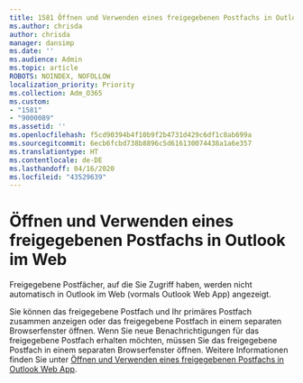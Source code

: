 ```yaml
---
title: 1581 Öffnen und Verwenden eines freigegebenen Postfachs in Outlook im Web
ms.author: chrisda
author: chrisda
manager: dansimp
ms.date: ''
ms.audience: Admin
ms.topic: article
ROBOTS: NOINDEX, NOFOLLOW
localization_priority: Priority
ms.collection: Adm_O365
ms.custom:
- "1581"
- "9000089"
ms.assetid: ''
ms.openlocfilehash: f5cd90394b4f10b9f2b4731d429c6df1c8ab699a
ms.sourcegitcommit: 6ecb6fcbd738b8896c5d616130074438a1a6e357
ms.translationtype: HT
ms.contentlocale: de-DE
ms.lasthandoff: 04/16/2020
ms.locfileid: "43529639"
---
```

# <a name="open-and-use-a-shared-mailbox-in-outlook-on-the-web"></a>Öffnen und Verwenden eines freigegebenen Postfachs in Outlook im Web

Freigegebene Postfächer, auf die Sie Zugriff haben, werden nicht automatisch in Outlook im Web (vormals Outlook Web App) angezeigt.

Sie können das freigegebene Postfach und Ihr primäres Postfach zusammen anzeigen oder das freigegebene Postfach in einem separaten Browserfenster öffnen. Wenn Sie neue Benachrichtigungen für das freigegebene Postfach erhalten möchten, müssen Sie das freigegebene Postfach in einem separaten Browserfenster öffnen. Weitere Informationen finden Sie unter [Öffnen und Verwenden eines freigegebenen Postfachs in Outlook Web App](https://support.office.com/de-DE/article/Add-a-shared-mailbox-to-Outlook-on-the-web-98b5a90d-4e38-415d-a030-f09a4cd28207).
